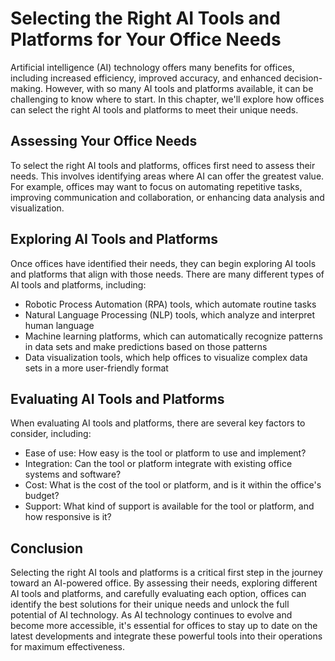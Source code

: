 Selecting the Right AI Tools and Platforms for Your Office Needs
==================================================================================================================

Artificial intelligence (AI) technology offers many benefits for offices, including increased efficiency, improved accuracy, and enhanced decision-making. However, with so many AI tools and platforms available, it can be challenging to know where to start. In this chapter, we'll explore how offices can select the right AI tools and platforms to meet their unique needs.

Assessing Your Office Needs
---------------------------

To select the right AI tools and platforms, offices first need to assess their needs. This involves identifying areas where AI can offer the greatest value. For example, offices may want to focus on automating repetitive tasks, improving communication and collaboration, or enhancing data analysis and visualization.

Exploring AI Tools and Platforms
--------------------------------

Once offices have identified their needs, they can begin exploring AI tools and platforms that align with those needs. There are many different types of AI tools and platforms, including:

* Robotic Process Automation (RPA) tools, which automate routine tasks
* Natural Language Processing (NLP) tools, which analyze and interpret human language
* Machine learning platforms, which can automatically recognize patterns in data sets and make predictions based on those patterns
* Data visualization tools, which help offices to visualize complex data sets in a more user-friendly format

Evaluating AI Tools and Platforms
---------------------------------

When evaluating AI tools and platforms, there are several key factors to consider, including:

* Ease of use: How easy is the tool or platform to use and implement?
* Integration: Can the tool or platform integrate with existing office systems and software?
* Cost: What is the cost of the tool or platform, and is it within the office's budget?
* Support: What kind of support is available for the tool or platform, and how responsive is it?

Conclusion
----------

Selecting the right AI tools and platforms is a critical first step in the journey toward an AI-powered office. By assessing their needs, exploring different AI tools and platforms, and carefully evaluating each option, offices can identify the best solutions for their unique needs and unlock the full potential of AI technology. As AI technology continues to evolve and become more accessible, it's essential for offices to stay up to date on the latest developments and integrate these powerful tools into their operations for maximum effectiveness.
